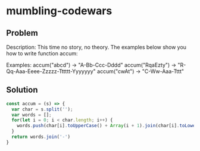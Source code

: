# mumbling-codewars

## Problem 
Description:
This time no story, no theory. The examples below show you how to write function accum:

Examples:
accum("abcd") -> "A-Bb-Ccc-Dddd"
accum("RqaEzty") -> "R-Qq-Aaa-Eeee-Zzzzz-Tttttt-Yyyyyyy"
accum("cwAt") -> "C-Ww-Aaa-Tttt"

## Solution
```javascript 
const accum = (s) => {
  var char = s.split('');
  var words = [];
  for(let i = 0; i < char.length; i++) {
    words.push(char[i].toUpperCase() + Array(i + 1).join(char[i].toLowerCase()))
  }
  return words.join('-')
}
```
